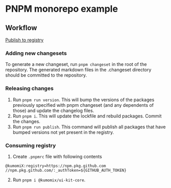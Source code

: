 # PNPM monorepo example

## Workflow

[Publish to registry](https://adevait.com/software/publish-private-npm-packages-with-github-package-registry)

### Adding new changesets

To generate a new changeset, run `pnpm changeset` in the root of the repository. The generated markdown files in the .changeset directory should be committed to the repository.

### Releasing changes

1. Run `pnpm run version`. This will bump the versions of the packages previously specified with pnpm changeset (and any dependents of those) and update the changelog files.
2. Run `pnpm i`. This will update the lockfile and rebuild packages.
   Commit the changes.
3. Run `pnpm run publish`. This command will publish all packages that have bumped versions not yet present in the registry.

### Consuming registry

1. Create `.pnpmrc` file with following contents

```
@kumomiX:registry=https://npm.pkg.github.com
//npm.pkg.github.com/:_authToken=${GITHUB_AUTH_TOKEN}
```

2. Run `pnpm i @kumomix/ui-kit-core`.

